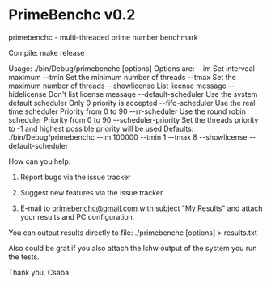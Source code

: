 PrimeBenchc v0.2
================

primebenchc - multi-threaded prime number benchmark

Compile: make release

Usage: ./bin/Debug/primebenchc [options]
Options are:
	--im <numeric>         Set intervcal maximum
	--tmin <numeric>       Set the minimum number of threads
	--tmax <numeric>       Set the maximum number of threads
	--showlicense          List license message
	--hidelicense          Don't list license message
	--default-scheduler    Use the system default scheduler
	                       Only 0 priority is accepted
	--fifo-scheduler       Use the real time scheduler
	                       Priority from 0 to 90
	--rr-scheduler         Use the round robin scheduler
	                       Priority from 0 to 90
	--scheduler-priority   Set the threads priority
	                       to -1 and highest possible
	                       priority will be used
Defaults: ./bin/Debug/primebenchc --im 100000 --tmin 1 --tmax 8 --showlicense --default-scheduler


How can you help:

1. Report bugs via the issue tracker

2. Suggest new features via the issue tracker

3. E-mail to <primebenchc@gmail.com> with subject "My Results" and attach your results and PC configuration.

You can output results directly to file: ./primebenchc [options] > results.txt

Also could be grat if you also attach the lshw output of the system you run the tests.


Thank you,
Csaba
